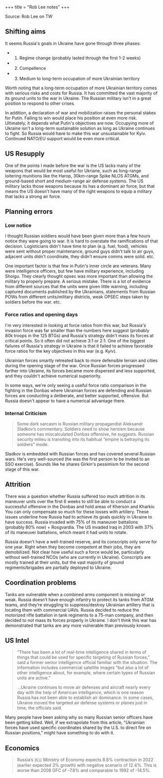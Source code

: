 +++
title = "Rob Lee notes"
+++

Source: Rob Lee on TW


## Shifting aims
It seems Russia's goals in Ukraine have gone through three phases:

- 1) Regime change (probably lasted through the first 1-2 weeks)
- 2) Compellence
- 3) Medium to long-term occupation of more Ukrainian territory

Worth noting that a long-term occupation of more Ukrainian territory comes with serious risks and costs for Russia. It has committed the vast majority of its ground units to the war in Ukraine. The Russian military isn't in a great position to respond to other crises.

In addition, a declaration of war and mobilization raises the personal stakes for Putin. Failing to win would place his position at even more risk. Ultimately, it depends what Putin's objectives are now. Occupying more of Ukraine isn't a long-term sustainable solution as long as Ukraine continues to fight. So Russia would have to make this war unsustainable for Kyiv. Continued NATO/EU support would be even more critical.

## US Resupply
One of the points I made before the war is the US lacks many of the weapons that would be most useful for Ukriane, such as long-range loitering munitions like the Harop, 30km-range Spike NLOS ATGMs, and ground-based short and medium-range air defense systems. The US military lacks those weapons because its has a dominant air force, but that means the US doesn't have many of the right weapons to equip a military that lacks a strong air force.

## Planning errors
### Low notice
I thought Russian soldiers would have been given more than a few hours notice they were going to war. It is hard to overstate the ramifications of that decision. Logisticians didn't have time to plan (e.g. fuel, food), vehicles were sent without proper maintenance, ground guys didn't talk to air guys, adjacent units didn't coordinate, they didn't ensure comms were solid. etc.

One important factor is that few in Putin's inner circle are veterans. Many were intelligence officers, but few have military experience, including Shoigu. They clearly thought opsec was more important than allowing the military to properly prepare. A serious mistake. There is a lot of evidence from different sources that the units were given little warning, including captured documents published by the Ukrainians, statements from Russian POWs from different units/military districts, weak OPSEC steps taken by soldiers before the war. etc.

### Force ratios and opening days
I'm very interested in looking at force ratios from this war, but Russia's invasion force was far smaller than the numbers here suggest (probably 80k troops in the 125 BTGs) and Russia's strategy didn't mass its forces at critical points. So it often did not achieve 3:1 or 2:1. One of the biggest failures of Russia's strategy in Ukraine is that it failed to achieve favorable force ratios for the key objectives in this war (e.g. Kyiv).

Ukrainian forces smartly retreated back to more defensible terrain and cities during the opening stage of the war. Once Russian forces progressed farther into Ukraine, its forces became more dispersed and less supported, and they couldn't achieve numerical superiority. 

In some ways, we're only seeing a useful force ratio comparison in the fighting in the Donbas where Ukrainian forces are defending and Russian forces are conducting a deliberate, and better supported, offensive. But Russia doesn't appear to have a numerical advantage there.

### Internal Criticism
> Some dark sarcasm is Russian military propagandist Aleksandr Sladkov’s commentary. Soldiers need to show heroism because someone has miscalculated Donbas offensive, he suggests. Russian security milieu is transiting into its habitual “empire is betraying its soldiers” mode.

Sladkov is embedded with Russian forces and has covered several Russian wars. He's very well-sourced (he was the first person to be invited to an SSO exercise). Sounds like he shares Girkin's pessimism for the second stage of this war.

## Attrition

There was a question whether Russia suffered too much attrition in its maneuver units over the first 6 weeks to still be able to conduct a successful offensive in the Donbas and hold areas of Kherson and Kharkiv. You can only compensate so much for these losses with artillery. These issues underline how Russia had to achieve its goals quickly in Ukraine to have success. Russia invaded with 75% of its maneuver battalions (probably 80% now) + Rosgvardia. The US invaded Iraq in 2003 with 37% of its maneuver battalions, which meant it had units to rotate.


Russia doesn't have a well-trained reserve, and its conscripts only serve for one year. Right when they become competent at their jobs, they are demobilized. Not clear how useful such a force would be, particularly without well-trained NCOs (who are currently in Ukraine). Conscripts are mostly trained at their units, but the vast majority of ground regiments/brigades are partially deployed to Ukraine. 

## Coordination problems
Tanks are vulnerable when a combined arms component is missing or weak. Russia doesn’t have enough infantry to protect its tanks from ATGM teams, and they’re struggling to suppress/destroy Ukrainian artillery that is locating them with commercial UAVs. Russia decided to reduce the motorized rifle battalion in tank regiments to a 75-man company, and then decided to not mass its forces properly in Ukraine. I don't think this war has demonstrated that tanks are any more vulnerable than previously known.

## US Intel
> “There has been a lot of real-time intelligence shared in terms of things that could be used for specific targeting of Russian forces,” said a former senior intelligence official familiar with the situation. The information includes commercial satellite images “but also a lot of other intelligence about, for example, where certain types of Russian units are active.”
> 
> ...Ukraine continues to move air defenses and aircraft nearly every day with the help of American intelligence, which is one reason Russia has not been able to establish air dominance. In some cases, Ukraine moved the targeted air defense systems or planes just in time, the officials said.


Many people have been asking why so many Russian senior officers have been getting killed. Well, if we extrapolate from this article, "Ukrainian forces have used specific coordinates shared by the U.S. to direct fire on Russian positions,” might have something to do with it.

## Economics
> Russia’s 🇷🇺 Ministry of Economy expects 8.8% contraction in 2022 (earlier expected 3% growth) with negative scenario of 12.4%. This is worse than 2008 GFC of -7.8% and comparable to 1992 of -14.5%. 
